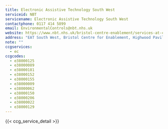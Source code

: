 ```yaml
---
title: Electronic Assistive Technology South West
serviceid: NBT
servicename: Electronic Assistive Technology South West
contactphone: 0117 414 5899
email: EnvironmentalControls@nbt.nhs.uk
website: https://www.nbt.nhs.uk/bristol-centre-enablement/services-at-centre/environmental-controls
address: "EAT South West, Bristol Centre for Enablement, Highwood Pavilions, Jupiter Road, Bristol, BS34 5BW"
note: ""
ccgservices:
  - ec
ccgcodes:
  - e38000125
  - e38000089
  - e38000181
  - e38000152
  - e38000155
  - e38000009
  - e38000062
  - e38000150
  - e38000206
  - e38000022
  - e38000129
---
```


{{< ccg_service_detail >}}

